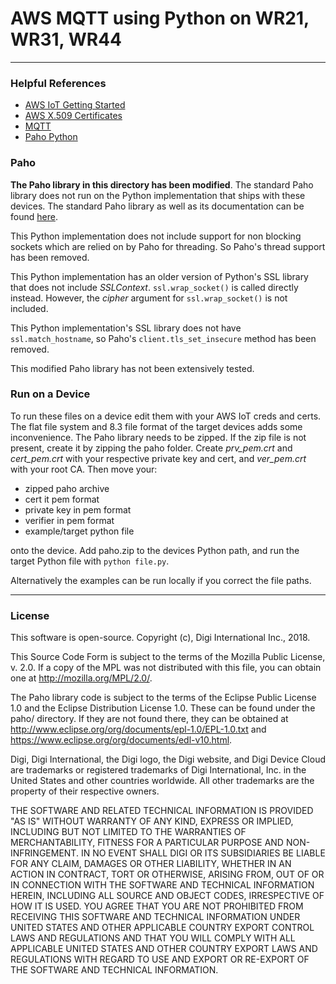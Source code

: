 # AWS MQTT using Python on WR21, WR31, WR44
-------------------------------------------


### Helpful References
- [AWS IoT Getting Started](https://docs.aws.amazon.com/iot/latest/developerguide/iot-gs.html)
- [AWS X.509 Certificates](https://docs.aws.amazon.com/iot/latest/developerguide/managing-device-certs.html)
- [MQTT](http://mqtt.org/)
- [Paho Python](https://github.com/eclipse/paho.mqtt.python)


### Paho
__The Paho library in this directory has been modified__. The standard Paho library does not run on the Python implementation that ships with these devices. The standard Paho library as well as its documentation can be found [here](https://github.com/eclipse/paho.mqtt.python).

This Python implementation does not include support for non blocking sockets which are relied on by Paho for threading. So Paho's thread support has been removed.

This Python implementation has an older version of Python's SSL library that does not include _SSLContext_. `ssl.wrap_socket()` is called directly instead. However, the _cipher_ argument for `ssl.wrap_socket()` is not included.

This Python implementation's SSL library does not have `ssl.match_hostname`, so Paho's `client.tls_set_insecure` method has been removed.

This modified Paho library has not been extensively tested.


### Run on a Device
To run these files on a device edit them with your AWS IoT creds and certs. The flat file system and 8.3 file format of the target devices adds some inconvenience. The Paho library needs to be zipped. If the zip file is not present, create it by zipping the paho folder. Create *prv_pem.crt* and *cert_pem.crt* with your respective private key and cert, and *ver_pem.crt* with your root CA.
Then move your:
- zipped paho archive
- cert it pem format
- private key in pem format
- verifier in pem format
- example/target python file

onto the device. Add paho.zip to the devices Python path, and run the target Python file with `python file.py`.

Alternatively the examples can be run locally if you correct the file paths.


-----------
### License


This software is open-source. Copyright (c), Digi International Inc., 2018.

This Source Code Form is subject to the terms of the Mozilla Public License, v. 2.0.
If a copy of the MPL was not distributed with this file, you can obtain one at
http://mozilla.org/MPL/2.0/.

The Paho library code is subject to the terms of the Eclipse Public License 1.0 and the Eclipse Distribution License 1.0. These can be found under the paho/ directory.
If they are not found there, they can be obtained at http://www.eclipse.org/org/documents/epl-1.0/EPL-1.0.txt and https://www.eclipse.org/org/documents/edl-v10.html.

Digi, Digi International, the Digi logo, the Digi website, and Digi
Device Cloud are trademarks or registered trademarks of Digi
International, Inc. in the United States and other countries
worldwide. All other trademarks are the property of their respective
owners.

THE SOFTWARE AND RELATED TECHNICAL INFORMATION IS PROVIDED "AS IS"
WITHOUT WARRANTY OF ANY KIND, EXPRESS OR IMPLIED, INCLUDING BUT NOT
LIMITED TO THE WARRANTIES OF MERCHANTABILITY, FITNESS FOR A PARTICULAR
PURPOSE AND NON-INFRINGEMENT. IN NO EVENT SHALL DIGI OR ITS
SUBSIDIARIES BE LIABLE FOR ANY CLAIM, DAMAGES OR OTHER LIABILITY,
WHETHER IN AN ACTION IN CONTRACT, TORT OR OTHERWISE, ARISING FROM, OUT
OF OR IN CONNECTION WITH THE SOFTWARE AND TECHNICAL INFORMATION
HEREIN, INCLUDING ALL SOURCE AND OBJECT CODES, IRRESPECTIVE OF HOW IT
IS USED. YOU AGREE THAT YOU ARE NOT PROHIBITED FROM RECEIVING THIS
SOFTWARE AND TECHNICAL INFORMATION UNDER UNITED STATES AND OTHER
APPLICABLE COUNTRY EXPORT CONTROL LAWS AND REGULATIONS AND THAT YOU
WILL COMPLY WITH ALL APPLICABLE UNITED STATES AND OTHER COUNTRY EXPORT
LAWS AND REGULATIONS WITH REGARD TO USE AND EXPORT OR RE-EXPORT OF THE
SOFTWARE AND TECHNICAL INFORMATION.
